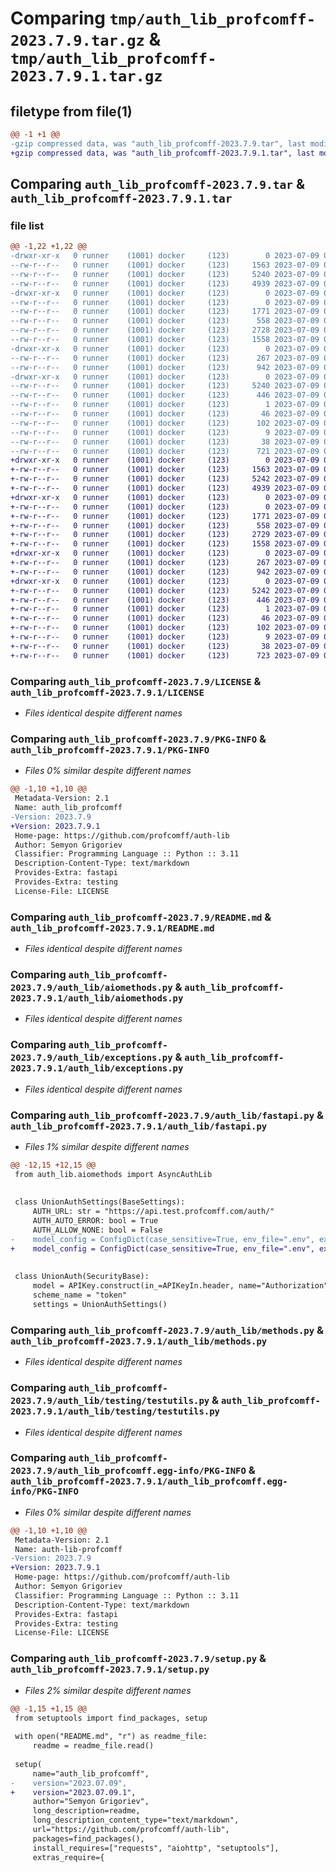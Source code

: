 # Comparing `tmp/auth_lib_profcomff-2023.7.9.tar.gz` & `tmp/auth_lib_profcomff-2023.7.9.1.tar.gz`

## filetype from file(1)

```diff
@@ -1 +1 @@
-gzip compressed data, was "auth_lib_profcomff-2023.7.9.tar", last modified: Sun Jul  9 05:51:26 2023, max compression
+gzip compressed data, was "auth_lib_profcomff-2023.7.9.1.tar", last modified: Sun Jul  9 06:03:52 2023, max compression
```

## Comparing `auth_lib_profcomff-2023.7.9.tar` & `auth_lib_profcomff-2023.7.9.1.tar`

### file list

```diff
@@ -1,22 +1,22 @@
-drwxr-xr-x   0 runner    (1001) docker     (123)        0 2023-07-09 05:51:26.015044 auth_lib_profcomff-2023.7.9/
--rw-r--r--   0 runner    (1001) docker     (123)     1563 2023-07-09 05:51:13.000000 auth_lib_profcomff-2023.7.9/LICENSE
--rw-r--r--   0 runner    (1001) docker     (123)     5240 2023-07-09 05:51:26.015044 auth_lib_profcomff-2023.7.9/PKG-INFO
--rw-r--r--   0 runner    (1001) docker     (123)     4939 2023-07-09 05:51:13.000000 auth_lib_profcomff-2023.7.9/README.md
-drwxr-xr-x   0 runner    (1001) docker     (123)        0 2023-07-09 05:51:26.015044 auth_lib_profcomff-2023.7.9/auth_lib/
--rw-r--r--   0 runner    (1001) docker     (123)        0 2023-07-09 05:51:13.000000 auth_lib_profcomff-2023.7.9/auth_lib/__init__.py
--rw-r--r--   0 runner    (1001) docker     (123)     1771 2023-07-09 05:51:13.000000 auth_lib_profcomff-2023.7.9/auth_lib/aiomethods.py
--rw-r--r--   0 runner    (1001) docker     (123)      558 2023-07-09 05:51:13.000000 auth_lib_profcomff-2023.7.9/auth_lib/exceptions.py
--rw-r--r--   0 runner    (1001) docker     (123)     2728 2023-07-09 05:51:13.000000 auth_lib_profcomff-2023.7.9/auth_lib/fastapi.py
--rw-r--r--   0 runner    (1001) docker     (123)     1558 2023-07-09 05:51:13.000000 auth_lib_profcomff-2023.7.9/auth_lib/methods.py
-drwxr-xr-x   0 runner    (1001) docker     (123)        0 2023-07-09 05:51:26.015044 auth_lib_profcomff-2023.7.9/auth_lib/testing/
--rw-r--r--   0 runner    (1001) docker     (123)      267 2023-07-09 05:51:13.000000 auth_lib_profcomff-2023.7.9/auth_lib/testing/__init__.py
--rw-r--r--   0 runner    (1001) docker     (123)      942 2023-07-09 05:51:13.000000 auth_lib_profcomff-2023.7.9/auth_lib/testing/testutils.py
-drwxr-xr-x   0 runner    (1001) docker     (123)        0 2023-07-09 05:51:26.015044 auth_lib_profcomff-2023.7.9/auth_lib_profcomff.egg-info/
--rw-r--r--   0 runner    (1001) docker     (123)     5240 2023-07-09 05:51:26.000000 auth_lib_profcomff-2023.7.9/auth_lib_profcomff.egg-info/PKG-INFO
--rw-r--r--   0 runner    (1001) docker     (123)      446 2023-07-09 05:51:26.000000 auth_lib_profcomff-2023.7.9/auth_lib_profcomff.egg-info/SOURCES.txt
--rw-r--r--   0 runner    (1001) docker     (123)        1 2023-07-09 05:51:26.000000 auth_lib_profcomff-2023.7.9/auth_lib_profcomff.egg-info/dependency_links.txt
--rw-r--r--   0 runner    (1001) docker     (123)       46 2023-07-09 05:51:26.000000 auth_lib_profcomff-2023.7.9/auth_lib_profcomff.egg-info/entry_points.txt
--rw-r--r--   0 runner    (1001) docker     (123)      102 2023-07-09 05:51:26.000000 auth_lib_profcomff-2023.7.9/auth_lib_profcomff.egg-info/requires.txt
--rw-r--r--   0 runner    (1001) docker     (123)        9 2023-07-09 05:51:26.000000 auth_lib_profcomff-2023.7.9/auth_lib_profcomff.egg-info/top_level.txt
--rw-r--r--   0 runner    (1001) docker     (123)       38 2023-07-09 05:51:26.015044 auth_lib_profcomff-2023.7.9/setup.cfg
--rw-r--r--   0 runner    (1001) docker     (123)      721 2023-07-09 05:51:13.000000 auth_lib_profcomff-2023.7.9/setup.py
+drwxr-xr-x   0 runner    (1001) docker     (123)        0 2023-07-09 06:03:52.776368 auth_lib_profcomff-2023.7.9.1/
+-rw-r--r--   0 runner    (1001) docker     (123)     1563 2023-07-09 06:03:41.000000 auth_lib_profcomff-2023.7.9.1/LICENSE
+-rw-r--r--   0 runner    (1001) docker     (123)     5242 2023-07-09 06:03:52.776368 auth_lib_profcomff-2023.7.9.1/PKG-INFO
+-rw-r--r--   0 runner    (1001) docker     (123)     4939 2023-07-09 06:03:41.000000 auth_lib_profcomff-2023.7.9.1/README.md
+drwxr-xr-x   0 runner    (1001) docker     (123)        0 2023-07-09 06:03:52.776368 auth_lib_profcomff-2023.7.9.1/auth_lib/
+-rw-r--r--   0 runner    (1001) docker     (123)        0 2023-07-09 06:03:41.000000 auth_lib_profcomff-2023.7.9.1/auth_lib/__init__.py
+-rw-r--r--   0 runner    (1001) docker     (123)     1771 2023-07-09 06:03:41.000000 auth_lib_profcomff-2023.7.9.1/auth_lib/aiomethods.py
+-rw-r--r--   0 runner    (1001) docker     (123)      558 2023-07-09 06:03:41.000000 auth_lib_profcomff-2023.7.9.1/auth_lib/exceptions.py
+-rw-r--r--   0 runner    (1001) docker     (123)     2729 2023-07-09 06:03:41.000000 auth_lib_profcomff-2023.7.9.1/auth_lib/fastapi.py
+-rw-r--r--   0 runner    (1001) docker     (123)     1558 2023-07-09 06:03:41.000000 auth_lib_profcomff-2023.7.9.1/auth_lib/methods.py
+drwxr-xr-x   0 runner    (1001) docker     (123)        0 2023-07-09 06:03:52.776368 auth_lib_profcomff-2023.7.9.1/auth_lib/testing/
+-rw-r--r--   0 runner    (1001) docker     (123)      267 2023-07-09 06:03:41.000000 auth_lib_profcomff-2023.7.9.1/auth_lib/testing/__init__.py
+-rw-r--r--   0 runner    (1001) docker     (123)      942 2023-07-09 06:03:41.000000 auth_lib_profcomff-2023.7.9.1/auth_lib/testing/testutils.py
+drwxr-xr-x   0 runner    (1001) docker     (123)        0 2023-07-09 06:03:52.776368 auth_lib_profcomff-2023.7.9.1/auth_lib_profcomff.egg-info/
+-rw-r--r--   0 runner    (1001) docker     (123)     5242 2023-07-09 06:03:52.000000 auth_lib_profcomff-2023.7.9.1/auth_lib_profcomff.egg-info/PKG-INFO
+-rw-r--r--   0 runner    (1001) docker     (123)      446 2023-07-09 06:03:52.000000 auth_lib_profcomff-2023.7.9.1/auth_lib_profcomff.egg-info/SOURCES.txt
+-rw-r--r--   0 runner    (1001) docker     (123)        1 2023-07-09 06:03:52.000000 auth_lib_profcomff-2023.7.9.1/auth_lib_profcomff.egg-info/dependency_links.txt
+-rw-r--r--   0 runner    (1001) docker     (123)       46 2023-07-09 06:03:52.000000 auth_lib_profcomff-2023.7.9.1/auth_lib_profcomff.egg-info/entry_points.txt
+-rw-r--r--   0 runner    (1001) docker     (123)      102 2023-07-09 06:03:52.000000 auth_lib_profcomff-2023.7.9.1/auth_lib_profcomff.egg-info/requires.txt
+-rw-r--r--   0 runner    (1001) docker     (123)        9 2023-07-09 06:03:52.000000 auth_lib_profcomff-2023.7.9.1/auth_lib_profcomff.egg-info/top_level.txt
+-rw-r--r--   0 runner    (1001) docker     (123)       38 2023-07-09 06:03:52.776368 auth_lib_profcomff-2023.7.9.1/setup.cfg
+-rw-r--r--   0 runner    (1001) docker     (123)      723 2023-07-09 06:03:41.000000 auth_lib_profcomff-2023.7.9.1/setup.py
```

### Comparing `auth_lib_profcomff-2023.7.9/LICENSE` & `auth_lib_profcomff-2023.7.9.1/LICENSE`

 * *Files identical despite different names*

### Comparing `auth_lib_profcomff-2023.7.9/PKG-INFO` & `auth_lib_profcomff-2023.7.9.1/PKG-INFO`

 * *Files 0% similar despite different names*

```diff
@@ -1,10 +1,10 @@
 Metadata-Version: 2.1
 Name: auth_lib_profcomff
-Version: 2023.7.9
+Version: 2023.7.9.1
 Home-page: https://github.com/profcomff/auth-lib
 Author: Semyon Grigoriev
 Classifier: Programming Language :: Python :: 3.11
 Description-Content-Type: text/markdown
 Provides-Extra: fastapi
 Provides-Extra: testing
 License-File: LICENSE
```

### Comparing `auth_lib_profcomff-2023.7.9/README.md` & `auth_lib_profcomff-2023.7.9.1/README.md`

 * *Files identical despite different names*

### Comparing `auth_lib_profcomff-2023.7.9/auth_lib/aiomethods.py` & `auth_lib_profcomff-2023.7.9.1/auth_lib/aiomethods.py`

 * *Files identical despite different names*

### Comparing `auth_lib_profcomff-2023.7.9/auth_lib/exceptions.py` & `auth_lib_profcomff-2023.7.9.1/auth_lib/exceptions.py`

 * *Files identical despite different names*

### Comparing `auth_lib_profcomff-2023.7.9/auth_lib/fastapi.py` & `auth_lib_profcomff-2023.7.9.1/auth_lib/fastapi.py`

 * *Files 1% similar despite different names*

```diff
@@ -12,15 +12,15 @@
 from auth_lib.aiomethods import AsyncAuthLib
 
 
 class UnionAuthSettings(BaseSettings):
     AUTH_URL: str = "https://api.test.profcomff.com/auth/"
     AUTH_AUTO_ERROR: bool = True
     AUTH_ALLOW_NONE: bool = False
-    model_config = ConfigDict(case_sensitive=True, env_file=".env", extra="allow")
+    model_config = ConfigDict(case_sensitive=True, env_file=".env", extra="ignore")
 
 
 class UnionAuth(SecurityBase):
     model = APIKey.construct(in_=APIKeyIn.header, name="Authorization")
     scheme_name = "token"
     settings = UnionAuthSettings()
```

### Comparing `auth_lib_profcomff-2023.7.9/auth_lib/methods.py` & `auth_lib_profcomff-2023.7.9.1/auth_lib/methods.py`

 * *Files identical despite different names*

### Comparing `auth_lib_profcomff-2023.7.9/auth_lib/testing/testutils.py` & `auth_lib_profcomff-2023.7.9.1/auth_lib/testing/testutils.py`

 * *Files identical despite different names*

### Comparing `auth_lib_profcomff-2023.7.9/auth_lib_profcomff.egg-info/PKG-INFO` & `auth_lib_profcomff-2023.7.9.1/auth_lib_profcomff.egg-info/PKG-INFO`

 * *Files 0% similar despite different names*

```diff
@@ -1,10 +1,10 @@
 Metadata-Version: 2.1
 Name: auth-lib-profcomff
-Version: 2023.7.9
+Version: 2023.7.9.1
 Home-page: https://github.com/profcomff/auth-lib
 Author: Semyon Grigoriev
 Classifier: Programming Language :: Python :: 3.11
 Description-Content-Type: text/markdown
 Provides-Extra: fastapi
 Provides-Extra: testing
 License-File: LICENSE
```

### Comparing `auth_lib_profcomff-2023.7.9/setup.py` & `auth_lib_profcomff-2023.7.9.1/setup.py`

 * *Files 2% similar despite different names*

```diff
@@ -1,15 +1,15 @@
 from setuptools import find_packages, setup
 
 with open("README.md", "r") as readme_file:
     readme = readme_file.read()
 
 setup(
     name="auth_lib_profcomff",
-    version="2023.07.09",
+    version="2023.07.09.1",
     author="Semyon Grigoriev",
     long_description=readme,
     long_description_content_type="text/markdown",
     url="https://github.com/profcomff/auth-lib",
     packages=find_packages(),
     install_requires=["requests", "aiohttp", "setuptools"],
     extras_require={
```

